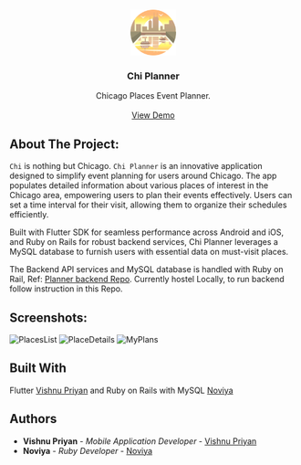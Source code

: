 <br/>
<p align="center">
  <a href="https://github.com/vishnu32510/chi-scartlet-hacks">
    <img src="assets/images/chicago.png" alt="Logo" width="80" height="80">
  </a>

  <h3 align="center">Chi Planner</h3>

  <p align="center">
    Chicago Places Event Planner.
    <br/>
    <br/>
    <a href="https://github.com/vishnu32510/chi-scartlet-hacks/assets/76788079/d77a63e1-2369-439d-83a2-9351aa15f6ca">View Demo</a>
  </p>
</p>



## About The Project:
`Chi` is nothing but Chicago. `Chi Planner` is an innovative application designed to simplify event planning for users around Chicago. The app populates detailed information about various places of interest in the Chicago area, empowering users to plan their events effectively. Users can set a time interval for their visit, allowing them to organize their schedules efficiently.

Built with Flutter SDK for seamless performance across Android and iOS, and Ruby on Rails for robust backend services, Chi Planner leverages a MySQL database to furnish users with essential data on must-visit places.

The Backend API services and MySQL database is handled with Ruby on Rail, Ref: [Planner backend Repo](https://github.com/noviya23/ChiPlanner). Currently hostel Locally, to run backend follow instruction in this Repo.

## Screenshots:
![PlacesList](https://github.com/vishnu32510/chi-scartlet-hacks/assets/76788079/7c425a36-6492-452e-8971-b26c10f26b8c)
![PlaceDetails](https://github.com/vishnu32510/chi-scartlet-hacks/assets/76788079/a00b1388-3b5b-42fc-9d1b-c9eb6279ac4d)
![MyPlans](https://github.com/vishnu32510/chi-scartlet-hacks/assets/76788079/71ab5597-62c9-4bdc-b0cd-1da2da20e307)

## Built With

Flutter [Vishnu Priyan](https://github.com/vishnu32510) and Ruby on Rails with MySQL [Noviya](https://github.com/noviya23)

## Authors

* **Vishnu Priyan** - *Mobile Application Developer* - [Vishnu Priyan](https://github.com/vishnu32510)
* **Noviya** - *Ruby Developer* - [Noviya](https://github.com/noviya23)

